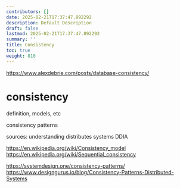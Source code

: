 ```yaml
---
contributors: []
date: 2025-02-21T17:37:47.892292
description: Default Description
draft: false
lastmod: 2025-02-21T17:37:47.892292
summary: ''
title: Consistency
toc: true
weight: 810
---
```


https://www.alexdebrie.com/posts/database-consistency/

# consistency

definition, models, etc

consistency patterns

sources:
understanding distributes systems
DDIA

https://en.wikipedia.org/wiki/Consistency_model
https://en.wikipedia.org/wiki/Sequential_consistency

https://systemdesign.one/consistency-patterns/
https://www.designgurus.io/blog/Consistency-Patterns-Distributed-Systems
